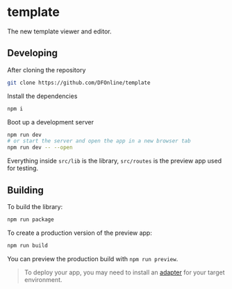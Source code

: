 # template

The new template viewer and editor.  

## Developing

After cloning the repository 
```bash
git clone https://github.com/DFOnline/template
```
Install the dependencies 
```bash
npm i
```
Boot up a development server
```bash
npm run dev
# or start the server and open the app in a new browser tab
npm run dev -- --open
```

Everything inside `src/lib` is the library, `src/routes` is the preview app used for testing.

## Building

To build the library:

```bash
npm run package
```

To create a production version of the preview app:

```bash
npm run build
```

You can preview the production build with `npm run preview`.

> To deploy your app, you may need to install an [adapter](https://kit.svelte.dev/docs/adapters) for your target environment.